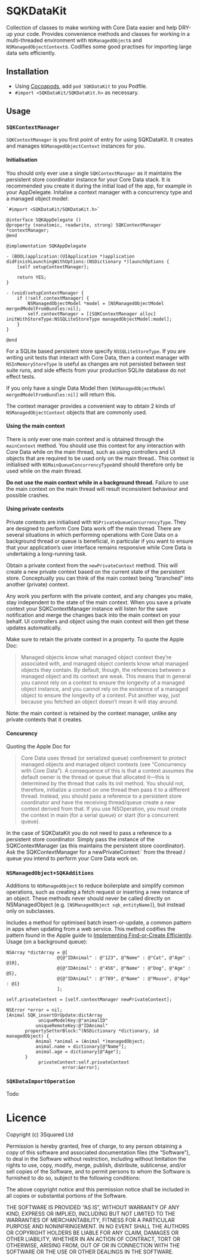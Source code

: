 # SQKDataKit

Collection of classes to make working with Core Data easier and help DRY-up your code. Provides convenience methods and classes for working in a multi-threaded environment with `NSManagedObject`s and `NSManagedObjectContext`s. Codifies some good practises for importing large data sets efficiently.

## Installation

* Using [Cocoapods](http://cocoapods.org), add `pod SQKDataKit` to you Podfile.
* `#import <SQKDataKit/SQKDataKit.h>` as necessary.


## Usage

### `SQKContextManager`

`SQKContextManager` is you first point of entry for using SQKDataKit. It creates and manages `NSManagedObjectContext` instances for you. 

#### Initialisation

You should only ever use a single `SQKContextManager` as it maintains the persistent store coordinator instance for your Core Data stack. It is recommended you create it during the initial load of the app, for example in your AppDelegate. Initalise a context manager with a concurrency type and a managed object model:

```
`#import <SQKDataKit/SQKDataKit.h>`

@interface SQKAppDelegate ()
@property (nonatomic, readwrite, strong) SQKContextManager *contextManager;
@end

@implementation SQKAppDelegate

- (BOOL)application:(UIApplication *)application didFinishLaunchingWithOptions:(NSDictionary *)launchOptions {
    [self setupContextManager];
    
    return YES;
}

- (void)setupContextManager {
    if (!self.contextManager) {
        NSManagedObjectModel *model = [NSManagedObjectModel mergedModelFromBundles:nil];
        self.contextManager = [[SQKContextManager alloc] initWithStoreType:NSSQLiteStoreType managedObjectModel:model];
    }
}

@end
```

For a SQLite based persistent store specify `NSSQLiteStoreType`. If you are writing unit tests that interact with Core Data, then a context manager with `NSInMemoryStoreType` is useful as changes are not persisted between test suite runs, and side effects from your production SQLite database do not effect tests.

If you only have a single Data Model then `[NSManagedObjectModel mergedModelFromBundles:nil]` will return this.

The context manager provides a convenient way to obtain 2 kinds of `NSManagedObjectContext` objects that are commonly used.

#### Using the main context

There is only ever one main context and is obtained through the `mainContext` method. You should use this context for any interaction with Core Data while on the main thread, such as using controllers and UI objects that are required to be used only on the main thread.. This context is initialised with `NSMainQueueConcurrencyType`and should therefore only be used while on the main thread. 

**Do not use the main context while in a background thread.** Failure to use the main context on the main thread will result inconsistent behaviour and possible crashes.

#### Using private contexts

Private contexts are initialised with `NSPrivateQueueConcurrencyType`. They are designed to  perform Core Data work off the main thread. There are several situations in which performing operations with Core Data on a background thread or queue is beneficial, in particular if you want to ensure that your application’s user interface remains responsive while Core Data is undertaking a long-running task. 

Obtain a private context from the `newPrivateContext` method. This will create a new private context based on the current state of the persistent store. Conceptually you can think of the main context being "branched" into another (private) context. 

Any work you perform with the private context, and any changes you make, stay independent to the state of the main context. When you save a private context your SQKContextManager instance will listen for the save notification and merge the changes back into the main context on your behalf. UI controllers and object using the main context will then get these updates automatically.

Make sure to retain the private context in a property. To quote the Apple Doc:

> Managed objects know what managed object context they’re associated with, and managed object contexts know what managed objects they contain. By default, though, the references between a managed object and its context are weak. This means that in general you cannot rely on a context to ensure the longevity of a managed object instance, and you cannot rely on the existence of a managed object to ensure the longevity of a context. Put another way, just because you fetched an object doesn’t mean it will stay around.

Note: the main context is retained by the context manager, unlike any private contexts that it creates.



#### Concurency 

Quoting the Apple Doc for 

> Core Data uses thread (or serialized queue) confinement to protect managed objects and managed object contexts (see “Concurrency with Core Data”). A consequence of this is that a context assumes the default owner is the thread or queue that allocated it—this is determined by the thread that calls its init method. You should not, therefore, initialize a context on one thread then pass it to a different thread. Instead, you should pass a reference to a persistent store coordinator and have the receiving thread/queue create a new context derived from that. If you use NSOperation, you must create the context in main (for a serial queue) or start (for a concurrent queue).

In the case of SQKDataKit you do not need to pass a reference to a persistent store coordinator. Simply pass the instance of the SQKContextManager (as this maintains the persistent store coordinator). Ask the SQKContextManager for a newPrivateContext:` from the thread / queue you intend to perform your Core Data work on.


### `NSManagedObject+SQKAdditions`

Additions to `NSManagedObject` to reduce boilerplate and simplify common operations, such as creating a fetch request or inserting a new instance of an object. These methods never should never be called directly on NSManagedObject (e.g. `[NSManagedObject sqk_entityName]`), but instead only on subclasses.

Includes a method for optimised batch insert-or-update, a common pattern in apps when updating from a web service. This method codifies the pattern found in the Apple guide to [Implementing Find-or-Create Efficiently](https://developer.apple.com/library/mac/documentation/Cocoa/Conceptual/CoreData/Articles/cdImporting.html#//apple_ref/doc/uid/TP40003174-SW4). Usage (on a background queue):
 
	NSArray *dictArray = @[
	                   @{@"IDAnimal" : @"123", @"Name" : @"Cat", @"Age" : @10},
	                   @{@"IDAnimal" : @"456", @"Name" : @"Dog", @"Age" : @5},
	                   @{@"IDAnimal" : @"789", @"Name" : @"Mouse", @"Age" : @1}
	                   ];
	
	self.privateContext = [self.contextManager newPrivateContext];
	
	NSError *error = nil;
	[Animal SQK_insertOrUpdate:dictArray
	            uniqueModelKey:@"animalID"
	           uniqueRemoteKey:@"IDAnimal"
	       propertySetterBlock:^(NSDictionary *dictionary, id managedObject) {
	           Animal *animal = (Animal *)managedObject;
	           animal.name = dictionary[@"Name"];
	           animal.age = dictionary[@"Age"];
	       }
	            privateContext:self.privateContext
	                     error:&error];
	                     

### `SQKDataImportOperation`

Todo

# Licence

Copyright (c) 3Squared Ltd

Permission is hereby granted, free of charge, to any person obtaining a copy of this software and associated documentation files (the “Software”), to deal in the Software without restriction, including without limitation the rights to use, copy, modify, merge, publish, distribute, sublicense, and/or sell copies of the Software, and to permit persons to whom the Software is furnished to do so, subject to the following conditions:

The above copyright notice and this permission notice shall be included in all copies or substantial portions of the Software.

THE SOFTWARE IS PROVIDED “AS IS”, WITHOUT WARRANTY OF ANY KIND, EXPRESS OR IMPLIED, INCLUDING BUT NOT LIMITED TO THE WARRANTIES OF MERCHANTABILITY, FITNESS FOR A PARTICULAR PURPOSE AND NONINFRINGEMENT. IN NO EVENT SHALL THE AUTHORS OR COPYRIGHT HOLDERS BE LIABLE FOR ANY CLAIM, DAMAGES OR OTHER LIABILITY, WHETHER IN AN ACTION OF CONTRACT, TORT OR OTHERWISE, ARISING FROM, OUT OF OR IN CONNECTION WITH THE SOFTWARE OR THE USE OR OTHER DEALINGS IN THE SOFTWARE.